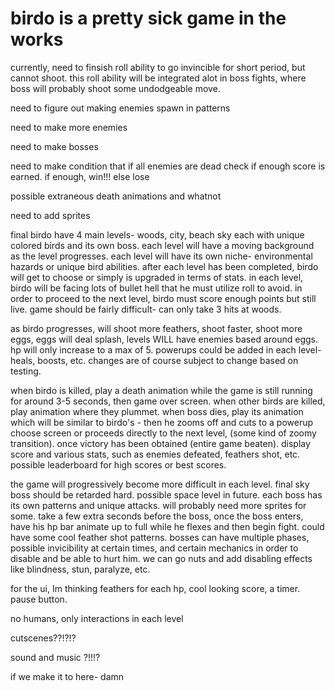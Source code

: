 # birdo is a pretty sick game in the works

currently, need to finsish roll ability to go invincible for short period, but cannot shoot. 	this roll ability will be integrated alot in boss fights, where boss will probably shoot some undodgeable move. 

need to figure out making enemies spawn in patterns

need to make more enemies

need to make bosses

need to make condition that if all enemies are dead check if enough score is earned. if enough, win!!! else lose 

possible extraneous death animations and whatnot

need to add sprites

final birdo have 4 main levels- woods, city, beach sky each with unique colored birds and its own boss. each level will have a 
moving background as the level progresses. each level will have its own niche- environmental hazards or unique bird abilities. after each level has been completed, birdo will get to choose or simply is upgraded in terms of stats. in each level, birdo will be facing lots of bullet hell that he must utilize roll to avoid. in order to proceed to the next level, birdo must score enough points but still live. game should be fairly difficult- can only take 3 hits at woods. 

as birdo progresses, will shoot more feathers, shoot faster, shoot more eggs, eggs will deal splash, levels WILL have enemies based around eggs. hp will only increase to a max of 5. powerups could be added in each level- heals, boosts, etc. changes are of course subject to change based on testing. 

when birdo is killed, play a death animation while the game is still running for around 3-5 seconds, then game over screen. when other birds are killed, play animation where they plummet. when boss dies, play its animation which will be similar to birdo's - then he zooms off and cuts to a powerup choose screen or proceeds directly to the next level, (some kind of zoomy transition). once victory has been obtained (entire game beaten). display score and various stats, such as enemies defeated, feathers shot, etc. possible leaderboard for high scores or best scores. 

the game will progressively become more difficult in each level. final sky boss should be retarded hard. possible space level in future. 
each boss has its own patterns and unique attacks. will probably need more sprites for some. take a few extra seconds before the boss, once the boss enters, have his hp bar animate up to full while he flexes and then begin fight. could have some cool feather shot patterns. bosses can have multiple phases, possible invicibility at certain times, and certain mechanics in order to disable and be able to hurt him. we can go nuts and add disabling effects like blindness, stun, paralyze, etc. 

for the ui, Im thinking feathers for each hp, cool looking score, a timer. pause button. 

no humans, only interactions in each level

cutscenes??!?!?

sound and music ?!!!?
 
if we make it to here- damn 

